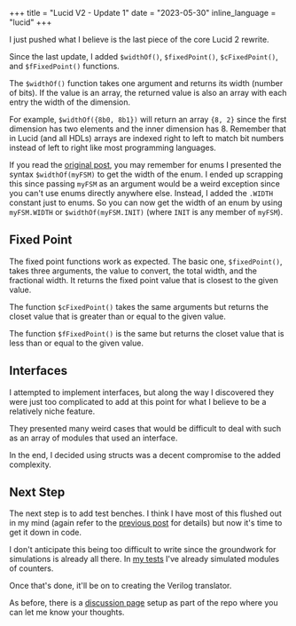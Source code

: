 +++
title = "Lucid V2 - Update 1"
date = "2023-05-30"
inline_language = "lucid"
+++

I just pushed what I believe is the last piece of the core Lucid 2 rewrite.
<!-- more -->

Since the last update, I added `$widthOf()`, `$fixedPoint()`, `$cFixedPoint()`, and `$fFixedPoint()` functions.

The `$widthOf()` function takes one argument and returns its width (number of bits). If the value is an array, the 
returned value is also an array with each entry the width of the dimension. 

For example, `$widthOf({8b0, 8b1})` will return an array `{8, 2}` since the first dimension has two elements and the 
inner dimension has 8. Remember that in Lucid (and all HDLs) arrays are indexed right to left to match bit numbers
instead of left to right like most programming languages.

If you read the [original post](https://alchitry.com/news/lucid-v2), you may remember for enums I presented the syntax
`$widthOf(myFSM)` to get the width of the enum. I ended up scrapping this since passing `myFSM` as an argument would 
be a weird exception since you can't use enums directly anywhere else. Instead, I added the `.WIDTH` constant just to 
enums. So you can now get the width of an enum by using `myFSM.WIDTH` or `$widthOf(myFSM.INIT)` (where `INIT` is any 
member of `myFSM`).

## Fixed Point

The fixed point functions work as expected. The basic one, `$fixedPoint()`, takes three arguments, the value to convert,
 the total width, and the fractional width. It returns the fixed point value that is closest to the given value.

The function `$cFixedPoint()` takes the same arguments but returns the closet value that is greater than or equal to
the given value.

The function `$fFixedPoint()` is the same but returns the closet value that is less than or equal to the given value.

## Interfaces

I attempted to implement interfaces, but along the way I discovered they were just too complicated to add at this point 
for what I believe to be a relatively niche feature.

They presented many weird cases that would be difficult to deal with such as an array of modules that used an interface.

In the end, I decided using structs was a decent compromise to the added complexity.

## Next Step

The next step is to add test benches. I think I have most of this flushed out in my mind (again refer to the 
[previous post](https://alchitry.com/news/lucid-v2) for details) but now it's time to get it down in code.

I don't anticipate this being too difficult to write since the groundwork for simulations is already all there. In 
[my tests](https://github.com/alchitry/LucidParserV2/blob/466cdff73db24370cc8cf0f493eaa8d9a996ba21/src/test/kotlin/ModuleInstanceTests.kt#L79)
I've already simulated modules of counters.

Once that's done, it'll be on to creating the Verilog translator.

As before, there is a [discussion page](https://github.com/alchitry/LucidParserV2/discussions) setup as part of the repo
where you can let me know your thoughts.